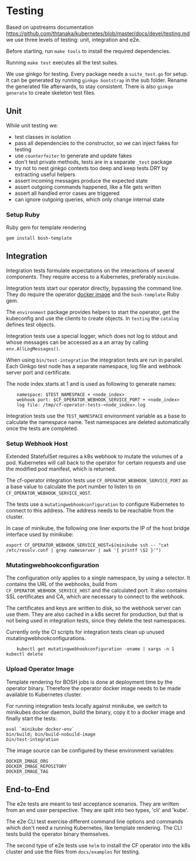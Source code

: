 # Testing

Based on upstreams documentation https://github.com/thtanaka/kubernetes/blob/master/docs/devel/testing.md we use three levels of testing: unit, integration and e2e.

Before starting, run `make tools` to install the required dependencies.

Running `make test` executes all the test suites.

We use ginkgo for testing. Every package needs a `suite_test.go` for setup. It can be generated by running `ginkgo bootstrap` in the sub folder. Rename the generated file afterwards, to stay consistent.
There is also `ginkgo generate` to create skeleton test files.

## Unit

While unit testing we:

* test classes in isolation
* pass all dependencies to the constructor, so we can inject fakes for testing
* use `counterfeiter` to generate and update fakes
* don't test private methods, tests are in a separate `_test` package
* try not to nest ginkgo contexts too deep and keep tests DRY by extracting useful helpers
* assert incoming messages produce the expected state
* assert outgoing commands happened, like a file gets written
* assert all handled error cases are triggered
* can ignore outgoing queries, which only change internal state

### Setup Ruby

Ruby gem for template rendering

    gem install bosh-template

## Integration

Integration tests formulate expectations on the interactions of several components.
They require access to a Kubernetes, preferably `minikube`.

Integration tests start our operator directly, bypassing the command line.
They do require the operator [docker image](#upload-operator-image) and the `bosh-template` Ruby gem.

The `environment` package provides helpers to start the operator, get the kubeconfig and use the clients to create objects.
In `testing` the `catalog` defines test objects.

Integration tests use a special logger, which does not log to stdout and whose messages can be accessed as a an array by calling `env.AllLogMessages()`.

When using `bin/test-integration` the integration tests are run in parallel.
Each Ginkgo test node has a separate namespace, log file and webhook server port and certificate.

The node index starts at 1 and is used as following to generate names:

		namespace: $TEST_NAMESPACE + <node_index>
		webhook port: $CF_OPERATOR_WEBHOOK_SERVICE_PORT + <node_index>
		log file: /tmp/cf-operator-tests-<node_index>.log

Integration tests use the `TEST_NAMESPACE` environment variable as a base to
calculate the namespace name. Test namespaces are deleted automatically once
the tests are completed.

### Setup Webhook Host

Extended StatefulSet requires a k8s webhook to mutate the volumes of a pod.
Kubernetes will call back to the operator for certain requests and use the
modified pod manifest, which is returned.

The cf-operator integration tests use `CF_OPERATOR_WEBHOOK_SERVICE_PORT` as a
base value to calculate the port number to listen to on
`CF_OPERATOR_WEBHOOK_SERVICE_HOST`.

The tests use a `mutatingwebhookconfiguration` to configure Kubernetes to
connect to this address. The address needs to be reachable from the cluster.

In case of minikube, the following one liner exports the IP of the host bridge
interface used by minikube:

    export CF_OPERATOR_WEBHOOK_SERVICE_HOST=$(minikube ssh -- "cat /etc/resolv.conf | grep nameserver | awk '{ printf \$2 }'")

### Mutatingwebhookconfiguration

The configuration only applies to a single namespace, by using a selector. It contains the URL of the webhooks, build from
`CF_OPERATOR_WEBHOOK_SERVICE_HOST` and the calculated port.
It also contains SSL certificates and CA, which are necessary to connect to the webhook.

The certificates and keys are written to disk, so the webhook server can use
them.  They are also cached in a k8s secret for production, but that is not
being used in integration tests, since they delete the test namespaces.

Currently only the CI scripts for integration tests clean up unused mutatingwebhookconfigurations.

		kubectl get mutatingwebhookconfiguration -oname | xargs -n 1 kubectl delete

### Upload Operator Image

Template rendering for BOSH jobs is done at deployment time by the operator
binary. Therefore the operator docker image needs to be made available to
Kubernetes cluster.

For running integration tests locally against minikube, we switch to minikubes
docker daemon, build the binary, copy it to a docker image and finally start
the tests:

    eval `minikube docker-env`
    bin/build; bin/build-nobuild-image
    bin/test-integration

The image source can be configured by these environment variables:

    DOCKER_IMAGE_ORG
    DOCKER_IMAGE_REPOSITORY
    DOCKER_IMAGE_TAG

## End-to-End

The e2e tests are meant to test acceptance scenarios. They are written from an end user perspective.
They are split into two types, 'cli' and 'kube'.

The e2e CLI test exercise different command line options and commands which don't need a running Kubernetes, like template rendering.
The CLI tests build the operator binary themselves.

The second type of e2e tests use `helm` to install the CF operator into the k8s cluster and use the files from `docs/examples` for testing.
